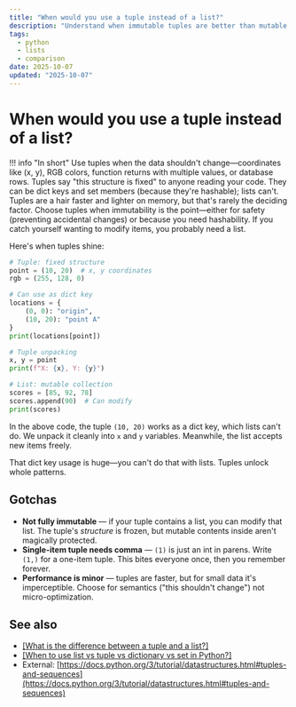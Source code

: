 ```yaml
---
title: "When would you use a tuple instead of a list?"
description: "Understand when immutable tuples are better than mutable lists: data integrity, dictionary keys, and semantic signals."
tags:
  - python
  - lists
  - comparison
date: 2025-10-07
updated: "2025-10-07"
---
```


# When would you use a tuple instead of a list?

<!-- more -->

!!! info "In short"
    Use tuples when the data shouldn't change—coordinates like (x, y), RGB colors, function returns with multiple values, or database rows. Tuples say "this structure is fixed" to anyone reading your code. They can be dict keys and set members (because they're hashable); lists can't. Tuples are a hair faster and lighter on memory, but that's rarely the deciding factor. Choose tuples when immutability is the point—either for safety (preventing accidental changes) or because you need hashability. If you catch yourself wanting to modify items, you probably need a list.

Here's when tuples shine:

```python
# Tuple: fixed structure
point = (10, 20)  # x, y coordinates
rgb = (255, 128, 0)

# Can use as dict key
locations = {
    (0, 0): "origin",
    (10, 20): "point A"
}
print(locations[point])

# Tuple unpacking
x, y = point
print(f"X: {x}, Y: {y}")

# List: mutable collection
scores = [85, 92, 78]
scores.append(90)  # Can modify
print(scores)
```

In the above code, the tuple `(10, 20)` works as a dict key, which lists can't do. We unpack it cleanly into `x` and `y` variables. Meanwhile, the list accepts new items freely.

That dict key usage is huge—you can't do that with lists. Tuples unlock whole patterns.

## Gotchas

* **Not fully immutable** — if your tuple contains a list, you can modify that list. The tuple's *structure* is frozen, but mutable contents inside aren't magically protected.
* **Single-item tuple needs comma** — `(1)` is just an int in parens. Write `(1,)` for a one-item tuple. This bites everyone once, then you remember forever.
* **Performance is minor** — tuples are faster, but for small data it's imperceptible. Choose for semantics ("this shouldn't change") not micro-optimization.

## See also

* [[What is the difference between a tuple and a list?]](./difference-between-tuple-and-list.md)
* [[When to use list vs tuple vs dictionary vs set in Python?]](./list-vs-tuple-vs-dictionary-vs-set.md)
* External: [https://docs.python.org/3/tutorial/datastructures.html#tuples-and-sequences](https://docs.python.org/3/tutorial/datastructures.html#tuples-and-sequences)

<script type="application/ld+json">
{
  "@context": "https://schema.org",
  "@type": "FAQPage",
  "mainEntity": [{
    "@type": "Question",
    "name": "When would you use a tuple instead of a list?",
    "acceptedAnswer": {
      "@type": "Answer",
      "text": "Use tuples when the data shouldn't change—coordinates like (x, y), RGB colors, function returns with multiple values, or database rows. Tuples say this structure is fixed to anyone reading your code. They can be dict keys and set members (because they're hashable); lists can't. Tuples are a hair faster and lighter on memory, but that's rarely the deciding factor. Choose tuples when immutability is the point—either for safety (preventing accidental changes) or because you need hashability. If you catch yourself wanting to modify items, you probably need a list."
    }
  }]
}
</script>

